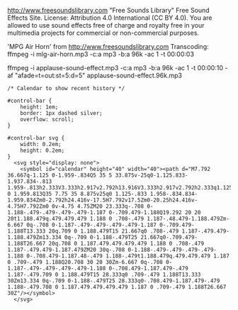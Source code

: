 http://www.freesoundslibrary.com
"Free Sounds Library"
Free Sound Effects Site.
License: Attribution 4.0 International (CC BY 4.0). You are allowed to use sound effects free of charge and royalty free in your multimedia projects for commercial or non-commercial purposes.

'MPG Air Horn' from http://www.freesoundslibrary.com
Transcoding: ffmpeg -i mlg-air-horn.mp3 -c:a mp3 -b:a 96k -ac 1 -t 00:00:03 

ffmpeg -i applause-sound-effect.mp3 -c:a mp3 -b:a 96k -ac 1 -t 00:00:10 -af "afade=t=out:st=5:d=5" applause-sound-effect.96k.mp3

```
/* Calendar to show recent history */

#control-bar {
    height: 1em;
    border: 1px dashed silver;
    overflow: scroll;
}

#control-bar svg {
    width: 0.2em;
    height: 0.2em;
}
  <svg style="display: none">
    <symbol id="calendar" height="40" width="40"><path d="M7.792 36.667q-1.125 0-1.959-.834Q5 35 5 33.875v-25q0-1.125.833-1.937.834-.813 1.959-.813h2.333V3.333h2.917v2.792h13.916V3.333h2.917v2.792h2.333q1.125 0 1.959.813Q35 7.75 35 8.875v25q0 1.125-.833 1.958-.834.834-1.959.834Zm0-2.792h24.416v-17.5H7.792v17.5Zm0-20.25h24.416v-4.75H7.792Zm0 0v-4.75 4.75ZM20 23.333q-.708 0-1.188-.479-.479-.479-.479-1.187 0-.709.479-1.188Q19.292 20 20 20t1.188.479q.479.479.479 1.188 0 .708-.479 1.187-.48.479-1.188.479Zm-6.667 0q-.708 0-1.187-.479-.479-.479-.479-1.187 0-.709.479-1.188T13.333 20q.709 0 1.188.479T15 21.667q0 .708-.479 1.187-.479.479-1.188.479Zm13.334 0q-.709 0-1.188-.479T25 21.667q0-.709.479-1.188T26.667 20q.708 0 1.187.479.479.479.479 1.188 0 .708-.479 1.187-.479.479-1.187.479ZM20 30q-.708 0-1.188-.479-.479-.479-.479-1.188 0-.708.479-1.187.48-.479 1.188-.479t1.188.479q.479.479.479 1.187 0 .709-.479 1.188Q20.708 30 20 30Zm-6.667 0q-.708 0-1.187-.479-.479-.479-.479-1.188 0-.708.479-1.187.479-.479 1.187-.479.709 0 1.188.479T15 28.333q0 .709-.479 1.188T13.333 30Zm13.334 0q-.709 0-1.188-.479T25 28.333q0-.708.479-1.187.479-.479 1.188-.479.708 0 1.187.479.479.479.479 1.187 0 .709-.479 1.188T26.667 30Z"/></symbol>
  </svg>
```